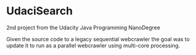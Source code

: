 # UdaciSearch
2nd project from the Udacity Java Programming NanoDegree

Given the source code to a legacy sequential webcrawler the goal was to update it to run as a parallel webcrawler using multi-core processing.
